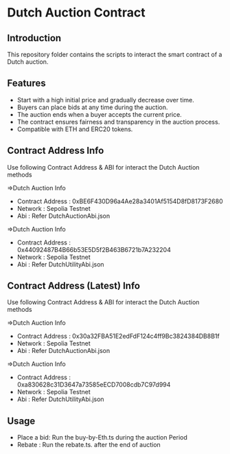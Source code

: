 # Dutch Auction Contract

## Introduction
This repository folder contains the scripts to interact the smart contract of a Dutch auction. 

## Features
- Start with a high initial price and gradually decrease over time.
- Buyers can place bids at any time during the auction.
- The auction ends when a buyer accepts the current price.
- The contract ensures fairness and transparency in the auction process.
- Compatible with ETH and ERC20 tokens.

## Contract Address Info
Use following Contract Address & ABI for interact the Dutch Auction methods

=>Dutch Auction Info

- Contract Address : 0xBE6F430D96a4Ae28a3401Af5154D8fD8173F2680
- Network          : Sepolia Testnet
- Abi              : Refer DutchAuctionAbi.json
  
=>Dutch Auction Info
  
- Contract Address : 0x44092487B4B66b53E5D5f2B463B6721b7A232204
- Network          : Sepolia Testnet
- Abi              : Refer DutchUtilityAbi.json

## Contract Address (Latest) Info
Use following Contract Address & ABI for interact the Dutch Auction methods

=>Dutch Auction Info

- Contract Address : 0x30a32FBA51E2edFdF124c4ff9Bc3824384DB8B1f
- Network          : Sepolia Testnet
- Abi              : Refer DutchAuctionAbi.json
  
=>Dutch Auction Info
  
- Contract Address : 0xa830628c31D3647a73585eECD7008cdb7C97d994
- Network          : Sepolia Testnet
- Abi              : Refer DutchUtilityAbi.json


## Usage
- Place a bid: Run the buy-by-Eth.ts during the auction Period
- Rebate     : Run the rebate.ts. after the end of auction
